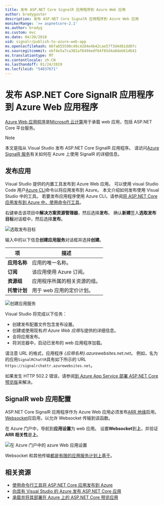 ```yaml
---
title: 发布 ASP.NET Core SignalR 应用程序到 Azure Web 应用
author: bradygaster
description: 发布 ASP.NET Core SignalR 应用程序到 Azure Web 应用
monikerRange: '>= aspnetcore-2.1'
ms.author: bradyg
ms.custom: mvc
ms.date: 04/20/2018
uid: signalr/publish-to-azure-web-app
ms.openlocfilehash: 66fa855590c49c4284e4b42cae57f3d4d81dd0fc
ms.sourcegitcommit: ebf4e5a7ca301af8494edf64f85d4a8deb61d641
ms.translationtype: MT
ms.contentlocale: zh-CN
ms.lasthandoff: 01/24/2019
ms.locfileid: "54837671"
---
```

# <a name="publish-an-aspnet-core-signalr-app-to-an-azure-web-app"></a>发布 ASP.NET Core SignalR 应用程序到 Azure Web 应用程序

[Azure Web 应用程序](/azure/app-service/app-service-web-overview)是[Microsoft 云计算](https://azure.microsoft.com/)用于承载 web 应用，包括 ASP.NET Core 平台服务。

> [!NOTE]
> 本文是指从 Visual Studio 发布 ASP.NET Core SignalR 应用程序。 请访问[Azure SignalR 服务](https://azure.microsoft.com/en-gb/services/signalr-service?)有关如何在 Azure 上使用 SignalR 的详细信息。

## <a name="publish-the-app"></a>发布应用

Visual Studio 提供的内置工具发布到 Azure Web 应用。 可以使用 visual Studio Code 用户[Azure CLI](/cli/azure)命令以将应用发布到 Azure。 本文介绍如何发布使用 Visual Studio 中的工具。 若要发布应用程序使用 Azure CLI，请参阅[将 ASP.NET Core 应用发布到 Azure 中，使用命令行工具](/azure/app-service/app-service-web-get-started-dotnet)。

右键单击该项目中**解决方案资源管理器**，然后选择**发布**。 确认**新建**签入**选取发布目标**对话框中，然后选择**发布**。

![选取发布目标](publish-to-azure-web-app/_static/pick-publish-target-dialog.png)

输入中的以下信息**创建应用服务**对话框并选择**创建**。

| 项 | 描述 |
| ---- | ----------- |
| **应用名称** | 应用的唯一名称。 |
| **订阅** | 该应用使用 Azure 订阅。 |
| **资源组** | 应用程序所属的相关资源的组。  |
| **托管计划** | 用于 web 应用的定价计划。 |

![创建应用服务](publish-to-azure-web-app/_static/create-app-service-dialog.png)

Visual Studio 将完成以下任务：

* 创建发布配置文件包含发布设置。
* 创建或使用现有*的 Azure Web 应用*与提供的详细信息。
* 会将应用发布。
* 将浏览器中，启动已发布的 web 应用程序加载。

请注意 URL 的格式，应用程序 *{应用名称}.azurewebsites.net.net*。 例如，名为的应用`SignalRChattR`具有如下所示的 URL `https://signalrchattr.azurewebsites.net`。

如果发生 HTTP 502.2 错误，请参阅[到 Azure App Service 部署 ASP.NET Core 预览版](xref:host-and-deploy/azure-apps/index)来解决。

## <a name="configure-signalr-web-app"></a>SignalR web 应用配置

ASP.NET Core SignalR 应用程序作为 Azure Web 应用必须发布[ARR 地缘](https://en.wikipedia.org/wiki/Application_Request_Routing)启用。 [Websocket](xref:fundamentals/websockets)应启用，以允许 Websocket 传输到该函数。

在 Azure 门户中，导航到**应用设置**为 web 应用。 设置**Websocket**到**上**，并验证**ARR 相关性**是**上**。

![在 Azure 门户中的 azure Web 应用设置](publish-to-azure-web-app/_static/azure-web-app-settings.png)

 Websocket 和其他传输[都是有限的应用服务计划上基于](/azure/azure-subscription-service-limits#app-service-limits)。

## <a name="related-resources"></a>相关资源

* [使用命令行工具将 ASP.NET Core 应用发布到 Azure](/azure/app-service/app-service-web-get-started-dotnet)
* [向具有 Visual Studio 的 Azure 发布 ASP.NET Core 应用](xref:tutorials/publish-to-azure-webapp-using-vs)
* [承载并将其部署在 Azure 上的 ASP.NET Core 预览应用](xref:host-and-deploy/azure-apps/index#deploy-aspnet-core-preview-release-to-azure-app-service)
